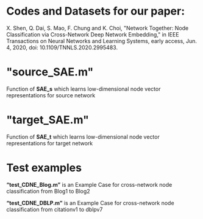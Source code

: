
Codes and Datasets for our paper: 
====
X. Shen, Q. Dai, S. Mao, F. Chung and K. Choi, "Network Together: Node Classification via Cross-Network Deep Network Embedding," in IEEE Transactions on Neural Networks and Learning Systems, early access, Jun. 4, 2020, doi: 10.1109/TNNLS.2020.2995483.

"source_SAE.m"
====
Function of **SAE_s** which learns low-dimensional node vector representations for source network

"target_SAE.m"
====
Function of **SAE_t** which learns low-dimensional node vector representations for target network

Test examples
====
**“test_CDNE_Blog.m”** is an Example Case for cross-network node classification from Blog1 to Blog2

**“test_CDNE_DBLP.m”** is an Example Case for cross-network node classification from citationv1 to dblpv7









